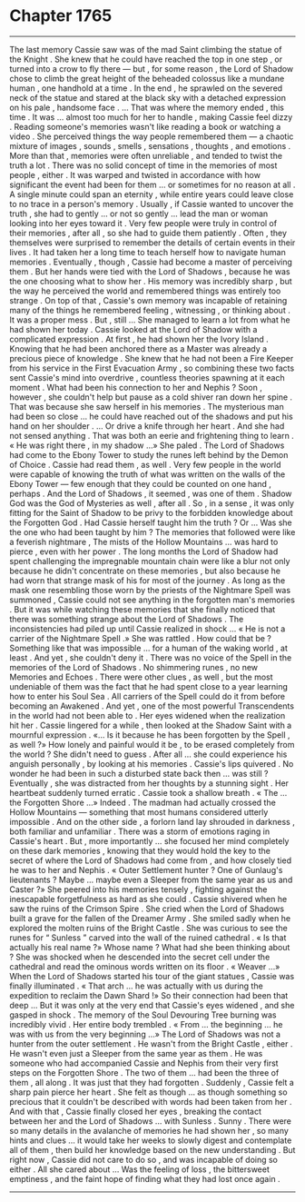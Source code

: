 
# Chapter 1765


---

The last memory Cassie saw was of the mad Saint climbing the statue of the Knight . She knew that he could have reached the top in one step , or turned into a crow to fly there — but , for some reason , the Lord of Shadow chose to climb the great height of the beheaded colossus like a mundane human , one handhold at a time .
In the end , he sprawled on the severed neck of the statue and stared at the black sky with a detached expression on his pale , handsome face .
… That was where the memory ended , this time .
It was … almost too much for her to handle , making Cassie feel dizzy .
Reading someone's memories wasn't like reading a book or watching a video . She perceived things the way people remembered them — a chaotic mixture of images , sounds , smells , sensations , thoughts , and emotions . More than that , memories were often unreliable , and tended to twist the truth a lot .
There was no solid concept of time in the memories of most people , either . It was warped and twisted in accordance with how significant the event had been for them … or sometimes for no reason at all . A single minute could span an eternity , while entire years could leave close to no trace in a person's memory .
Usually , if Cassie wanted to uncover the truth , she had to gently … or not so gently … lead the man or woman looking into her eyes toward it . Very few people were truly in control of their memories , after all , so she had to guide them patiently . Often , they themselves were surprised to remember the details of certain events in their lives .
It had taken her a long time to teach herself how to navigate human memories . Eventually , though , Cassie had become a master of perceiving them .
But her hands were tied with the Lord of Shadows , because he was the one choosing what to show her .
His memory was incredibly sharp , but the way he perceived the world and remembered things was entirely too strange . On top of that , Cassie's own memory was incapable of retaining many of the things he remembered feeling , witnessing , or thinking about .
It was a proper mess .
But , still …
She managed to learn a lot from what he had shown her today .
Cassie looked at the Lord of Shadow with a complicated expression .
At first , he had shown her the Ivory Island . Knowing that he had been anchored there as a Master was already a precious piece of knowledge . She knew that he had not been a Fire Keeper from his service in the First Evacuation Army , so combining these two facts sent Cassie's mind into overdrive , countless theories spawning at it each moment .
What had been his connection to her and Nephis ?
Soon , however , she couldn't help but pause as a cold shiver ran down her spine .
That was because she saw herself in his memories . The mysterious man had been so close … he could have reached out of the shadows and put his hand on her shoulder .
… Or drive a knife through her heart . And she had not sensed anything .
That was both an eerie and frightening thing to learn .
« He was right there , in my shadow …»
She paled .
The Lord of Shadows had come to the Ebony Tower to study the runes left behind by the Demon of Choice . Cassie had read them , as well .
Very few people in the world were capable of knowing the truth of what was written on the walls of the Ebony Tower — few enough that they could be counted on one hand , perhaps . And the Lord of Shadows , it seemed , was one of them .
Shadow God was the God of Mysteries as well , after all . So , in a sense , it was only fitting for the Saint of Shadow to be privy to the forbidden knowledge about the Forgotten God .
Had Cassie herself taught him the truth ? Or …
Was she the one who had been taught by him ?
The memories that followed were like a feverish nightmare , The mists of the Hollow Mountains … was hard to pierce , even with her power . The long months the Lord of Shadow had spent challenging the impregnable mountain chain were like a blur not only because he didn't concentrate on these memories , but also because he had worn that strange mask of his for most of the journey .
As long as the mask one resembling those worn by the priests of the Nightmare Spell was summoned , Cassie could not see anything in the forgotten man's memories .
But it was while watching these memories that she finally noticed that there was something strange about the Lord of Shadows . The inconsistencies had piled up until Cassie realized in shock …
« He is not a carrier of the Nightmare Spell .»
She was rattled .
How could that be ? Something like that was impossible … for a human of the waking world , at least .
And yet , she couldn't deny it .
There was no voice of the Spell in the memories of the Lord of Shadows . No shimmering runes , no new Memories and Echoes . There were other clues , as well , but the most undeniable of them was the fact that he had spent close to a year learning how to enter his Soul Sea .
All carriers of the Spell could do it from before becoming an Awakened . And yet , one of the most powerful Transcendents in the world had not been able to .
Her eyes widened when the realization hit her .
Cassie lingered for a while , then looked at the Shadow Saint with a mournful expression .
«… Is it because he has been forgotten by the Spell , as well ?»
How lonely and painful would it be , to be erased completely from the world ?
She didn't need to guess . After all … she could experience his anguish personally , by looking at his memories .
Cassie's lips quivered .
No wonder he had been in such a disturbed state back then … was still ?
Eventually , she was distracted from her thoughts by a stunning sight .
Her heartbeat suddenly turned erratic .
Cassie took a shallow breath .
« The … the Forgotten Shore …»
Indeed . The madman had actually crossed the Hollow Mountains — something that most humans considered utterly impossible .
And on the other side , a forlorn land lay shrouded in darkness , both familiar and unfamiliar .
There was a storm of emotions raging in Cassie's heart . But , more importantly … she focused her mind completely on these dark memories , knowing that they would hold the key to the secret of where the Lord of Shadows had come from , and how closely tied he was to her and Nephis .
« Outer Settlement hunter ? One of Gunlaug's lieutenants ? Maybe … maybe even a Sleeper from the same year as us and Caster ?»
She peered into his memories tensely , fighting against the inescapable forgetfulness as hard as she could .
Cassie shivered when he saw the ruins of the Crimson Spire .
She cried when the Lord of Shadows built a grave for the fallen of the Dreamer Army .
She smiled sadly when he explored the molten ruins of the Bright Castle .
She was curious to see the runes for “ Sunless ” carved into the wall of the ruined cathedral .
« Is that actually his real name ?»
Whose name ? What had she been thinking about ?
She was shocked when he descended into the secret cell under the cathedral and read the ominous words written on its floor .
« Weaver …»
When the Lord of Shadows started his tour of the giant statues , Cassie was finally illuminated .
« That arch … he was actually with us during the expedition to reclaim the Dawn Shard !»
So their connection had been that deep …
But it was only at the very end that Cassie's eyes widened , and she gasped in shock .
The memory of the Soul Devouring Tree burning was incredibly vivid .
Her entire body trembled .
« From … the beginning … he was with us from the very beginning …»
The Lord of Shadows was not a hunter from the outer settlement . He wasn't from the Bright Castle , either . He wasn't even just a Sleeper from the same year as them .
He was someone who had accompanied Cassie and Nephis from their very first steps on the Forgotten Shore .
The two of them … had been the three of them , all along .
It was just that they had forgotten .
Suddenly , Cassie felt a sharp pain pierce her heart .
She felt as though … as though something so precious that it couldn't be described with words had been taken from her .
And with that , Cassie finally closed her eyes , breaking the contact between her and the Lord of Shadows … with Sunless .
Sunny .
There were so many details in the avalanche of memories he had shown her , so many hints and clues … it would take her weeks to slowly digest and contemplate all of them , then build her knowledge based on the new understanding .
But right now , Cassie did not care to do so , and was incapable of doing so either .
All she cared about …
Was the feeling of loss , the bittersweet emptiness , and the faint hope of finding what they had lost once again .

---

